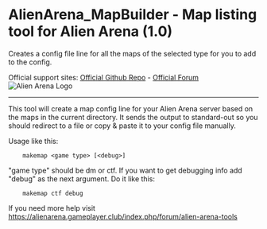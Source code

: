 # AlienArena_MapBuilder - Map listing tool for Alien Arena (1.0)
Creates a config file line for all the maps of the selected type for you to add to the config.

Official support sites: [Official Github Repo](https://github.com/fstltna/AlienArena_MapBuilder) - [Official Forum](https://fps.gameplayer.club/index.php/forum/utilities) ![Alien Arena Logo](https://FPS.GamePlayer.club/aa2k12logo2.jpg) 

---

This tool will create a map config line for your Alien Arena server based on the maps in the current directory. It sends the output to standard-out so you should redirect to a file or copy & paste it to your config file manually.

Usage like this:

        makemap <game type> [<debug>]

"game type" should be dm or ctf. If you want to get debugging info add "debug" as the next argument. Do it like this:

        makemap ctf debug

If you need more help visit https://alienarena.gameplayer.club/index.php/forum/alien-arena-tools
